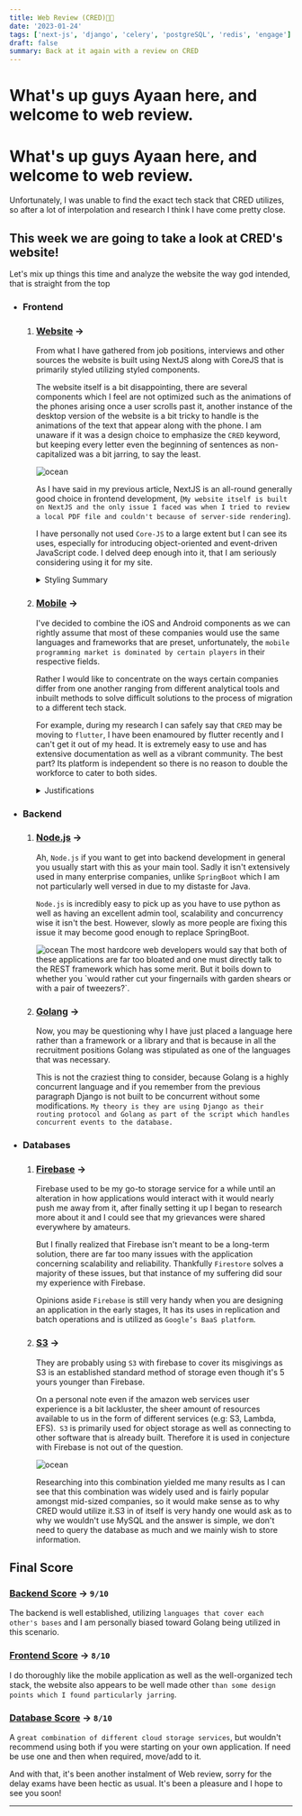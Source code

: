 ```yaml
---
title: Web Review (CRED)👏👏
date: '2023-01-24'
tags: ['next-js', 'django', 'celery', 'postgreSQL', 'redis', 'engage']
draft: false
summary: Back at it again with a review on CRED
---
```


# What's up guys Ayaan here, and welcome to web review.

# What's up guys Ayaan here, and welcome to web review.

Unfortunately, I was unable to find the exact tech stack that CRED utilizes, so after a lot of interpolation and research I think I have come pretty close.

## This week we are going to take a look at CRED's website!

Let's mix up things this time and analyze the website the way god intended, that is straight from the top

- ### Frontend

  1. ### <ins>Website</ins> ->

     From what I have gathered from job positions, interviews and other sources the website is built using NextJS along with CoreJS that is primarily styled utilizing styled components.

     The website itself is a bit disappointing, there are several components which I feel are not optimized such as the animations of the phones arising once a user scrolls past it, another instance of the desktop version of the website is a bit tricky to handle is the animations of the text that appear along with the phone.
     I am unaware if it was a design choice to emphasize the `CRED` keyword, but keeping every letter even the beginning of sentences as non-capitalized was a bit jarring, to say the least.

       <Image alt="ocean" src="/static/images/website_cred.png" width={500} height={300} />

     As I have said in my previous article, NextJS is an all-round generally good choice in frontend development, (`My website itself is built on NextJS and the only issue I faced was when I tried to review a local PDF file and couldn't because of server-side rendering`).

     I have personally not used `Core-JS` to a large extent but I can see its uses, especially for introducing object-oriented and event-driven JavaScript code. I delved deep enough into it, that I am seriously considering using it for my site.

     <details>
     <summary>Styling Summary</summary>
     <p>
     `Styled-components` has been a personal favourite of mine whenever I was tasked with utilizing the least amount of resources while getting the maximum potential styling. One issue I did face with it is that as we scale the application further, I found that the alternative styling libraries simply offered far more design capabilities.
     </p>
     </details>

  2. ### <ins>Mobile</ins> ->

     I've decided to combine the iOS and Android components as we can rightly assume that most of these companies would use the same languages and frameworks that are preset, unfortunately, the `mobile programming market is dominated by certain players` in their respective fields.

     Rather I would like to concentrate on the ways certain companies differ from one another ranging from different analytical tools and inbuilt methods to solve difficult solutions to the process of migration to a different tech stack.

     For example, during my research I can safely say that `CRED` may be moving to `flutter`, I have been enamoured by flutter recently and I can't get it out of my head. It is extremely easy to use and has extensive documentation as well as a vibrant community.
     The best part? Its platform is independent so there is no reason to double the workforce to cater to both sides.

     <details>
     <summary>Justifications</summary>
     <p>
     In the United States of America, most payment features, as well as payment methods, are more likely to be developed on the iOS platform simply because the individuals who would purchase such devices have a lot of disposable income, One would think the fact that a country like India with a weak banking system financial tech companies would never flourish.
     But with the introduction of the `unified payment interface` (UPI), there has been a surge in the number of people who have begun making bank accounts to avail of this service, and now with time, people will decide to get credit cards as we progress onwards which only validates `CRED's` business model.
     </p>
     </details>

- ### Backend

  1. ### <ins>Node.js</ins> ->

     Ah, `Node.js` if you want to get into backend development in general you usually start with this as your main tool. Sadly it isn't extensively used in many enterprise companies, unlike `SpringBoot` which I am not particularly well versed in due to my distaste for Java.

     `Node.js` is incredibly easy to pick up as you have to use python as well as having an excellent admin tool, scalability and concurrency wise it isn't the best. However, slowly as more people are fixing this issue it may become good enough to replace SpringBoot.

     <Image alt="ocean" src="/static/images/node.png" width={500} height={300} />
     The most hardcore web developers would say that both of these applications are far too bloated and one must directly talk to the REST framework which has some merit. But it boils down to whether you `would rather cut your fingernails with garden shears or with a pair of tweezers?`.

  2. ### <ins>Golang</ins> ->

     Now, you may be questioning why I have just placed a language here rather than a framework or a library and that is because in all the recruitment positions Golang was stipulated as one of the languages that was necessary.

     This is not the craziest thing to consider, because Golang is a highly concurrent language and if you remember from the previous paragraph Django is not built to be concurrent without some modifications.
     `My theory is they are using Django as their routing protocol and Golang as part of the script which handles concurrent events to the database.`

- ### Databases

  1. ### <ins>Firebase</ins> ->

     Firebase used to be my go-to storage service for a while until an alteration in how applications would interact with it would nearly push me away from it, after finally setting it up I began to research more about it and I could see that my grievances were shared everywhere by amateurs.

     But I finally realized that Firebase isn't meant to be a long-term solution, there are far too many issues with the application concerning scalability and reliability. Thankfully `Firestore` solves a majority of these issues, but that instance of my suffering did sour my experience with Firebase.

     Opinions aside `Firebase` is still very handy when you are designing an application in the early stages, It has its uses in replication and batch operations and is utilized as `Google’s BaaS platform`.

  2. ### <ins>S3</ins> ->

     They are probably using `S3` with firebase to cover its misgivings as S3 is an established standard method of storage even though it's 5 yours younger than Firebase.

     On a personal note even if the amazon web services user experience is a bit lackluster, the sheer amount of resources available to us in the form of different services (e.g: S3, Lambda, EFS).` S3` is primarily used for object storage as well as connecting to other software that is already built. Therefore it is used in conjecture with Firebase is not out of the question.

     <Image alt="ocean" src="/static/images/s3.png" width={500} height={300} />

     Researching into this combination yielded me many results as I can see that this combination was widely used and is fairly popular amongst mid-sized companies, so it would make sense as to why CRED would utilize it.S3 in of itself is very handy one would ask as to why we wouldn't use MySQL and the answer is simple, we don't need to query the database as much and we mainly wish to store information.

## Final Score

### <ins>Backend Score</ins> -> `9/10`

The backend is well established, utilizing `languages that cover each other's bases` and I am personally biased toward Golang being utilized in this scenario.

### <ins>Frontend Score</ins> -> `8/10`

I do thoroughly like the mobile application as well as the well-organized tech stack, the website also appears to be well made other `than some design points which I found particularly jarring`.

### <ins>Database Score</ins> -> `8/10`

A `great combination of different cloud storage services`, but wouldn't recommend using both if you were starting on your own application. If need be use one and then when required, move/add to it.

And with that, it's been another instalment of Web review, sorry for the delay exams have been hectic as usual. It's been a pleasure and I hope to see you soon!

---
